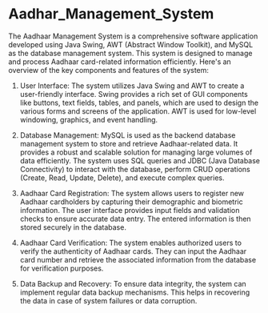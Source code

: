 # Aadhar_Management_System

The Aadhaar Management System is a comprehensive software application developed using Java Swing, AWT (Abstract Window Toolkit), and MySQL as the database management system. This system is designed to manage and process Aadhaar card-related information efficiently. Here's an overview of the key components and features of the system:

1. User Interface:
The system utilizes Java Swing and AWT to create a user-friendly interface. Swing provides a rich set of GUI components like buttons, text fields, tables, and panels, which are used to design the various forms and screens of the application. AWT is used for low-level windowing, graphics, and event handling.

2. Database Management:
MySQL is used as the backend database management system to store and retrieve Aadhaar-related data. It provides a robust and scalable solution for managing large volumes of data efficiently. The system uses SQL queries and JDBC (Java Database Connectivity) to interact with the database, perform CRUD operations (Create, Read, Update, Delete), and execute complex queries.

3. Aadhaar Card Registration:
The system allows users to register new Aadhaar cardholders by capturing their demographic and biometric information. The user interface provides input fields and validation checks to ensure accurate data entry. The entered information is then stored securely in the database.

4. Aadhaar Card Verification:
The system enables authorized users to verify the authenticity of Aadhaar cards. They can input the Aadhaar card number and retrieve the associated information from the database for verification purposes.

5. Data Backup and Recovery:
To ensure data integrity, the system can implement regular data backup mechanisms. This helps in recovering the data in case of system failures or data corruption.

